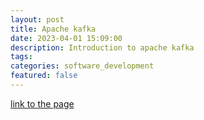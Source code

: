 ```yaml
---
layout: post
title: Apache kafka
date: 2023-04-01 15:09:00
description: Introduction to apache kafka
tags: 
categories: software_development
featured: false
---
```


[link to the page](https://sleepy-care-725.notion.site/Apache-Kafka-e4f755b01498413f990e680ce7ab40d2?pvs=4)